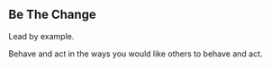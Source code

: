 ## Be The Change

Lead by example.

Behave and act in the ways you would like others to behave and act.

